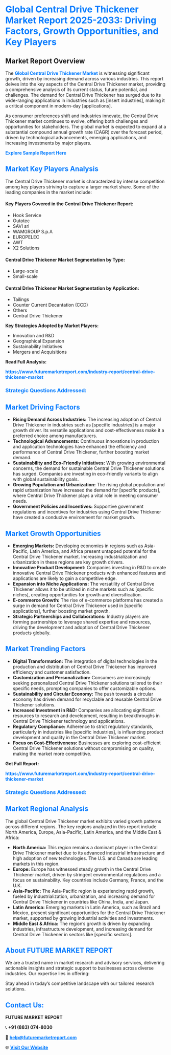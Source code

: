 <h1 style="color: #007BFF;">Global Central Drive Thickener Market Report 2025-2033: Driving Factors, Growth Opportunities, and Key Players</h1>

<section id="overview">
<h2>Market Report Overview</h2>
<p>The <a href="https://www.futuremarketreport.com/industry-report/central-drive-thickener-market" style="color: #007BFF; text-decoration: none;"><strong>Global Central Drive Thickener Market</strong></a> is witnessing significant growth, driven by increasing demand across various industries. This report delves into the key aspects of the Central Drive Thickener market, providing a comprehensive analysis of its current status, future potential, and challenges. The demand for Central Drive Thickener has surged due to its wide-ranging applications in industries such as [insert industries], making it a critical component in modern-day [applications].</p>
<p>As consumer preferences shift and industries innovate, the Central Drive Thickener market continues to evolve, offering both challenges and opportunities for stakeholders. The global market is expected to expand at a substantial compound annual growth rate (CAGR) over the forecast period, driven by technological advancements, emerging applications, and increasing investments by major players.</p>
</section>

<section id="overview">
<p><a href="https://www.futuremarketreport.com/request-sample/reportId=120750" style="color: #007BFF; text-decoration: none;"><strong>Explore Sample Report Here</strong></a></p>
</section>

<section id="key-players">
<h2 style="color: #007BFF;">Market Key Players Analysis</h2>
<p>The Central Drive Thickener market is characterized by intense competition among key players striving to capture a larger market share. Some of the leading companies in the market include:</p>
<h4>Key Players Covered in the Central Drive Thickener Report:</h4>
<ul><li>Hook Service</li><li>Outotec</li><li>SAVI srl</li><li>WAMGROUP S.p.A</li><li>EUROPELEC</li><li>AWT</li><li>X2 Solutions</li></ul>
<h4>Central Drive Thickener Market Segmentation by Type:</h4>
<ul><li>Large-scale</li><li>Small-scale</li></ul>

<h4>Central Drive Thickener Market Segmentation by Application:</h4>
<ul><li>Tailings</li><li>Counter Current Decantation (CCD)</li><li>Others</li><li>Central Drive Thickener</li></ul>
<p><strong>Key Strategies Adopted by Market Players:</strong></p>
<ul>
<li>Innovation and R&D</li>
<li>Geographical Expansion</li>
<li>Sustainability Initiatives</li>
<li>Mergers and Acquisitions</li>
</ul>
</section>

<section>
<p><strong>Read Full Analysis: </strong></p><a href="https://www.futuremarketreport.com/industry-report/central-drive-thickener-market" style="color: #007BFF; text-decoration: none;"><strong>https://www.futuremarketreport.com/industry-report/central-drive-thickener-market</strong></a>
<h3 style="color: #007BFF;">Strategic Questions Addressed:</h3>
</section>

<section id="driving-factors">
<h2 style="color: #007BFF;">Market Driving Factors</h2>
<ul>
<li><strong>Rising Demand Across Industries:</strong> The increasing adoption of Central Drive Thickener in industries such as [specific industries] is a major growth driver. Its versatile applications and cost-effectiveness make it a preferred choice among manufacturers.</li>
<li><strong>Technological Advancements:</strong> Continuous innovations in production and application technologies have enhanced the efficiency and performance of Central Drive Thickener, further boosting market demand.</li>
<li><strong>Sustainability and Eco-Friendly Initiatives:</strong> With growing environmental concerns, the demand for sustainable Central Drive Thickener solutions has surged. Companies are investing in eco-friendly variants to align with global sustainability goals.</li>
<li><strong>Growing Population and Urbanization:</strong> The rising global population and rapid urbanization have increased the demand for [specific products], where Central Drive Thickener plays a vital role in meeting consumer needs.</li>
<li><strong>Government Policies and Incentives:</strong> Supportive government regulations and incentives for industries using Central Drive Thickener have created a conducive environment for market growth.</li>
</ul>
</section>

<section id="growth-opportunities">
<h2 style="color: #007BFF;">Market Growth Opportunities</h2>
<ul>
<li><strong>Emerging Markets:</strong> Developing economies in regions such as Asia-Pacific, Latin America, and Africa present untapped potential for the Central Drive Thickener market. Increasing industrialization and urbanization in these regions are key growth drivers.</li>
<li><strong>Innovative Product Development:</strong> Companies investing in R&D to create innovative Central Drive Thickener products with enhanced features and applications are likely to gain a competitive edge.</li>
<li><strong>Expansion into Niche Applications:</strong> The versatility of Central Drive Thickener allows it to be utilized in niche markets such as [specific niches], creating opportunities for growth and diversification.</li>
<li><strong>E-commerce Growth:</strong> The rise of e-commerce platforms has created a surge in demand for Central Drive Thickener used in [specific applications], further boosting market growth.</li>
<li><strong>Strategic Partnerships and Collaborations:</strong> Industry players are forming partnerships to leverage shared expertise and resources, driving the development and adoption of Central Drive Thickener products globally.</li>
</ul>
</section>

<section id="trending-factors">
<h2 style="color: #007BFF;">Market Trending Factors</h2>
<ul>
<li><strong>Digital Transformation:</strong> The integration of digital technologies in the production and distribution of Central Drive Thickener has improved efficiency and customer satisfaction.</li>
<li><strong>Customization and Personalization:</strong> Consumers are increasingly seeking personalized Central Drive Thickener solutions tailored to their specific needs, prompting companies to offer customizable options.</li>
<li><strong>Sustainability and Circular Economy:</strong> The push towards a circular economy has driven demand for recyclable and reusable Central Drive Thickener solutions.</li>
<li><strong>Increased Investment in R&D:</strong> Companies are allocating significant resources to research and development, resulting in breakthroughs in Central Drive Thickener technology and applications.</li>
<li><strong>Regulatory Compliance:</strong> Adherence to strict regulatory standards, particularly in industries like [specific industries], is influencing product development and quality in the Central Drive Thickener market.</li>
<li><strong>Focus on Cost-Effectiveness:</strong> Businesses are exploring cost-efficient Central Drive Thickener solutions without compromising on quality, making the market more competitive.</li>
</ul>
</section>

<section>
<p><strong>Get Full Report: </strong></p><a href="https://www.futuremarketreport.com/industry-report/central-drive-thickener-market" style="color: #007BFF; text-decoration: none;"><strong>https://www.futuremarketreport.com/industry-report/central-drive-thickener-market</strong></a>
<h3 style="color: #007BFF;">Strategic Questions Addressed:</h3>
</section>


<section id="regional-analysis">
<h2 style="color: #007BFF;">Market Regional Analysis</h2>
<p>The global Central Drive Thickener market exhibits varied growth patterns across different regions. The key regions analyzed in this report include North America, Europe, Asia-Pacific, Latin America, and the Middle East & Africa:</p>
<ul>
<li><strong>North America:</strong> This region remains a dominant player in the Central Drive Thickener market due to its advanced industrial infrastructure and high adoption of new technologies. The U.S. and Canada are leading markets in this region.</li>
<li><strong>Europe:</strong> Europe has witnessed steady growth in the Central Drive Thickener market, driven by stringent environmental regulations and a focus on sustainability. Key countries include Germany, France, and the U.K.</li>
<li><strong>Asia-Pacific:</strong> The Asia-Pacific region is experiencing rapid growth, fueled by industrialization, urbanization, and increasing demand for Central Drive Thickener in countries like China, India, and Japan.</li>
<li><strong>Latin America:</strong> Emerging markets in Latin America, such as Brazil and Mexico, present significant opportunities for the Central Drive Thickener market, supported by growing industrial activities and investments.</li>
<li><strong>Middle East & Africa:</strong> The region’s growth is driven by expanding industries, infrastructure development, and increasing demand for Central Drive Thickener in sectors like [specific sectors].</li>
</ul>
</section>

<footer>
<h2 style="color: #007BFF;">About FUTURE MARKET REPORT</h2>
<p>We are a trusted name in market research and advisory services, delivering actionable insights and strategic support to businesses across diverse industries. Our expertise lies in offering:</p>

<p>Stay ahead in today’s competitive landscape with our tailored research solutions.</p>

<h2 style="color: #007BFF;">Contact Us:</h2>
<p><strong>FUTURE MARKET REPORT</strong></p>
<p>📞 <strong>+91 (883) 074-8030</strong></p>
<p>📧 <strong><a href="mailto:help@futuremarketreport.com" style="color: #007BFF;">help@futuremarketreport.com</a></strong></p>
<p>🌐 <strong><a href="https://www.futuremarketreport.com/" style="color: #007BFF;">Visit Our Website</a></strong></p>
</footer>